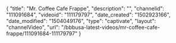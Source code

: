 {
    "title": "Mr. Coffee Cafe Frappe",
    "description": "",
    "channelid": "111091684",
    "videoid": "111179797",
    "date_created": "1502923166",
    "date_modified": "1504049176",
    "type": "captivate",
    "layout": "channelVideo",
    "url": "\/bbbusa-latest-videos\/mr-coffee-cafe-frappe\/111091684-111179797"
}